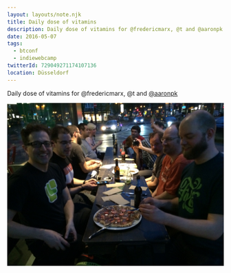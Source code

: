 ```yaml
---
layout: layouts/note.njk
title: Daily dose of vitamins
description: Daily dose of vitamins for @fredericmarx, @t and @aaronpk
date: 2016-05-07
tags:
  - btconf
  - indiewebcamp
twitterId: 729049271174107136
location: Düsseldorf
---
```

Daily dose of vitamins for @fredericmarx, @t and [@aaronpk](https://aaronparecki.com/2016/05/07/24/)

![Daily Dose if Vitamins](/img/posts/20160507_vitamins.jpg)
